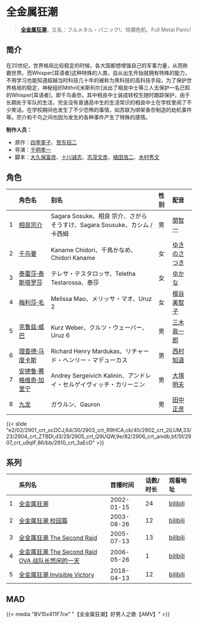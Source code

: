 # 全金属狂潮


> <u>**[全金属狂潮](http://bgm.tv/subject/334)**</u>，又名：フルメタル・パニック!、惊爆危机、Full Metal Panic!

## 简介


在20世纪，世界格局比较稳定的时候，各大国都想增强自己的军事力量，从而称霸世界。而Whisper[耳语者]这种特殊的人类，自从出生开始就拥有特殊的能力，不用学习也能知道超越当时科技几十年的被称为黑科技的高科技手段。为了保护世界格局的稳定，神秘组织Mithril[米斯利尔]派出了相良中士等三人去保护一名已知的Whisper[耳语者]，即千鸟香奈。其中相良中士装成转校生随时跟踪保护，由于长期处于军队的生活，完全没有普通高中生的生活常识的相良中士在学校里闹了不少笑话。在学校期间也发生了不少恐怖的事情，如苏联为绑架香奈制造的劫机事件等。宗介和千鸟之间也因为发生的各种事件产生了特殊的感情。

**制作人员：**
- 原作：[四季童子](http://bgm.tv/person/59)、[贺东招二](http://bgm.tv/person/60)
- 导演：[千明孝一](http://bgm.tv/person/61)
- 脚本：[大久保富彦](http://bgm.tv/person/2757)、[十川诚志](http://bgm.tv/person/242)、[志茂文彦](http://bgm.tv/person/63)、[植田浩二](http://bgm.tv/person/3504)、[木村秀文](http://bgm.tv/person/577)

## 角色

|     |   角色名   |   别名  | 性别 |  配音  |
|:--- |:------  |:----      |:---  |:--   |
| 1 | [相良宗介](http://bgm.tv/character/2901) | Sagara Sosuke、相良 宗介、さがら そうすけ、Sagara Sousuke、カシム / 卡西姆 | 男 | [関智一](http://bgm.tv/person/3868) |
| 2 | [千鸟要](http://bgm.tv/character/2903) | Kaname Chidori、千鳥かなめ、Chidori Kaname | 女 | [ゆきのさつき](http://bgm.tv/person/3821) |
| 3 | [泰蕾莎·泰斯塔罗莎](http://bgm.tv/character/2902) | テレサ・テスタロッサ、Teletha Testarossa、泰莎 | 女 | [ゆかな](http://bgm.tv/person/3824) |
| 4 | [梅利莎·毛](http://bgm.tv/character/2904) | Melissa Mao、メリッサ・マオ、Uruz 2 | 女 | [根谷美智子](http://bgm.tv/person/3893) |
| 5 | [克鲁兹·威巴](http://bgm.tv/character/2905) | Kurz Weber、クルツ・ウェーバー、Uruz 6 | 男 | [三木眞一郎](http://bgm.tv/person/4101) |
| 6 | [理查德·马度卡斯](http://bgm.tv/character/2906) | Richard Henry Mardukas、リチャード・ヘンリー・マデューカス | 男 | [西村知道](http://bgm.tv/person/3892) |
| 7 | [安德鲁·赛格维奇·加里宁](http://bgm.tv/character/2907) | Andrey Sergeivich Kalinin、アンドレイ・セルゲイヴィッチ・カリーニン | 男 | [大塚明夫](http://bgm.tv/person/3832) |
| 8 | [九龙](http://bgm.tv/character/2910) | ガウルン、Gauron | 男 | [田中正彦](http://bgm.tv/person/3891) |

{{< slide "e2/02/2901_crt_ocDCJ,64/30/2903_crt_R9HCA,cb/45/2902_crt_2iLUM,33/23/2904_crt_ZTBDl,d3/29/2905_crt_Q9UQW,9e/82/2906_crt_anidb,bf/5f/2907_crt_u9qlF,86/bb/2910_crt_3aEcD" >}}

## 系列

|     |   系列名   |   首播时间  | 话数/时长  | 观看地址 |
|:---  |:------    |:----      |:---       |:---  |
| 1 |[全金属狂潮](https://bgm.tv/subject/334)| 2002-01-15 | 24 | [bilibili](https://www.bilibili.com/bangumi/play/ep43393)  |
| 2 |[全金属狂潮 校园篇](https://bgm.tv/subject/338)| 2003-08-26 | 12 | [bilibili](https://www.bilibili.com/video/BV1vs411U78W)  |
| 3 |[全金属狂潮 The Second Raid](https://bgm.tv/subject/337)| 2005-07-13 | 13 | [bilibili](https://www.bilibili.com/video/BV1pp411d7gb)  |
| 4 |[全金属狂潮 The Second Raid OVA 战队长悠闲的一天](https://bgm.tv/subject/2689)| 2006-05-26 | 1 | [bilibili](https://www.bilibili.com/bangumi/play/ss3572)  |
| 5 |[全金属狂潮 Invisible Victory](https://bgm.tv/subject/150246)| 2018-04-13 | 12 | [bilibili](https://www.bilibili.com/bangumi/play/ss23852)  |


## MAD

{{< media  "BV15x411F7ce" 
"【全金属狂潮】好男人之歌【AMV】" >}}
